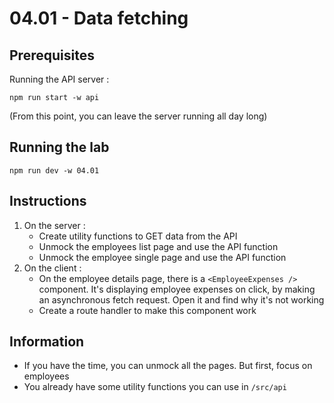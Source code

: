# 04.01 - Data fetching

## Prerequisites

Running the API server :

```
npm run start -w api
```

(From this point, you can leave the server running all day long)

## Running the lab

```
npm run dev -w 04.01
```

## Instructions

1. On the server :
   - Create utility functions to GET data from the API
   - Unmock the employees list page and use the API function
   - Unmock the employee single page and use the API function
2. On the client :
   - On the employee details page, there is a `<EmployeeExpenses />` component. It's displaying employee expenses on click, by making an asynchronous fetch request. Open it and find why it's not working
   - Create a route handler to make this component work

## Information

- If you have the time, you can unmock all the pages. But first, focus on employees
- You already have some utility functions you can use in `/src/api`
